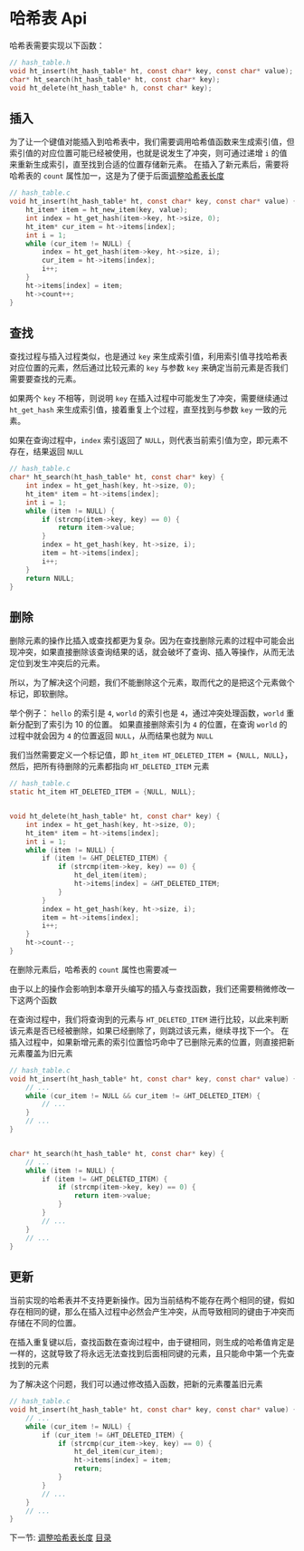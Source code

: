 # 哈希表 Api

哈希表需要实现以下函数：

```c
// hash_table.h
void ht_insert(ht_hash_table* ht, const char* key, const char* value);
char* ht_search(ht_hash_table* ht, const char* key);
void ht_delete(ht_hash_table* h, const char* key);
```

## 插入

为了让一个键值对能插入到哈希表中，我们需要调用哈希值函数来生成索引值，但索引值的对应位置可能已经被使用，也就是说发生了冲突，则可通过递增 `i` 的值来重新生成索引，直至找到合适的位置存储新元素。
在插入了新元素后，需要将哈希表的 `count` 属性加一，这是为了便于后面[调整哈希表长度](../06-resizing)

```c
// hash_table.c
void ht_insert(ht_hash_table* ht, const char* key, const char* value) {
    ht_item* item = ht_new_item(key, value);
    int index = ht_get_hash(item->key, ht->size, 0);
    ht_item* cur_item = ht->items[index];
    int i = 1;
    while (cur_item != NULL) {
        index = ht_get_hash(item->key, ht->size, i);
        cur_item = ht->items[index];
        i++;
    } 
    ht->items[index] = item;
    ht->count++;
}
```

## 查找

查找过程与插入过程类似，也是通过 `key` 来生成索引值，利用索引值寻找哈希表对应位置的元素，然后通过比较元素的 `key` 与参数 `key` 来确定当前元素是否我们需要要查找的元素。

如果两个 `key` 不相等，则说明 `key` 在插入过程中可能发生了冲突，需要继续通过 `ht_get_hash` 来生成索引值，接着重复上个过程，直至找到与参数 `key` 一致的元素。

如果在查询过程中，`index` 索引返回了 `NULL`，则代表当前索引值为空，即元素不存在，结果返回 `NULL`

```c
// hash_table.c
char* ht_search(ht_hash_table* ht, const char* key) {
    int index = ht_get_hash(key, ht->size, 0);
    ht_item* item = ht->items[index];
    int i = 1;
    while (item != NULL) {
        if (strcmp(item->key, key) == 0) {
            return item->value;
        }
        index = ht_get_hash(key, ht->size, i);
        item = ht->items[index];
        i++;
    } 
    return NULL;
}
```

## 删除

删除元素的操作比插入或查找都更为复杂。因为在查找删除元素的过程中可能会出现冲突，如果直接删除该查询结果的话，就会破坏了查询、插入等操作，从而无法定位到发生冲突后的元素。

所以，为了解决这个问题，我们不能删除这个元素，取而代之的是把这个元素做个标记，即软删除。

举个例子： `hello` 的索引是 `4`, `world` 的索引也是 `4`，通过冲突处理函数，`world` 重新分配到了索引为 10 的位置。
如果直接删除索引为 `4` 的位置，在查询 `world` 的过程中就会因为 `4` 的位置返回 `NULL`，从而结果也就为 `NULL`

我们当然需要定义一个标记值，即 `ht_item HT_DELETED_ITEM = {NULL, NULL}`，然后，把所有待删除的元素都指向 `HT_DELETED_ITEM` 元素

```c
// hash_table.c
static ht_item HT_DELETED_ITEM = {NULL, NULL};


void ht_delete(ht_hash_table* ht, const char* key) {
    int index = ht_get_hash(key, ht->size, 0);
    ht_item* item = ht->items[index];
    int i = 1;
    while (item != NULL) {
        if (item != &HT_DELETED_ITEM) {
            if (strcmp(item->key, key) == 0) {
                ht_del_item(item);
                ht->items[index] = &HT_DELETED_ITEM;
            }
        }
        index = ht_get_hash(key, ht->size, i);
        item = ht->items[index];
        i++;
    } 
    ht->count--;
}
```

在删除元素后，哈希表的 `count` 属性也需要减一

由于以上的操作会影响到本章开头编写的插入与查找函数，我们还需要稍微修改一下这两个函数

在查询过程中，我们将查询到的元素与 `HT_DELETED_ITEM` 进行比较，以此来判断该元素是否已经被删除，如果已经删除了，则跳过该元素，继续寻找下一个。
在插入过程中，如果新增元素的索引位置恰巧命中了已删除元素的位置，则直接把新元素覆盖为旧元素


```c
// hash_table.c
void ht_insert(ht_hash_table* ht, const char* key, const char* value) {
    // ...
    while (cur_item != NULL && cur_item != &HT_DELETED_ITEM) {
        // ...
    }
    // ...
}


char* ht_search(ht_hash_table* ht, const char* key) {
    // ...
    while (item != NULL) {
        if (item != &HT_DELETED_ITEM) { 
            if (strcmp(item->key, key) == 0) {
                return item->value;
            }
        }
        // ...
    }
    // ...
}
```

## 更新

当前实现的哈希表并不支持更新操作。因为当前结构不能存在两个相同的键，假如存在相同的键，那么在插入过程中必然会产生冲突，从而导致相同的键由于冲突而存储在不同的位置。

在插入重复键以后，查找函数在查询过程中，由于键相同，则生成的哈希值肯定是一样的，这就导致了将永远无法查找到后面相同键的元素，且只能命中第一个先查找到的元素

为了解决这个问题，我们可以通过修改插入函数，把新的元素覆盖旧元素

```c
// hash_table.c
void ht_insert(ht_hash_table* ht, const char* key, const char* value) {
    // ...
    while (cur_item != NULL) {
        if (cur_item != &HT_DELETED_ITEM) {
            if (strcmp(cur_item->key, key) == 0) {
                ht_del_item(cur_item);
                ht->items[index] = item;
                return;
            }
        }
        // ...
    } 
    // ...
}
```

下一节: [调整哈希表长度](../06-resizing)
[目录](/.translations/cn/README.md#目录)

